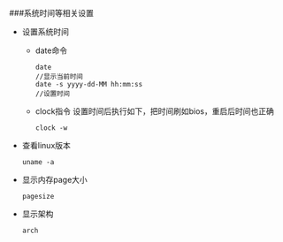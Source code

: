 ###系统时间等相关设置
- 设置系统时间
  - date命令
    ```
    date
    //显示当前时间
    date -s yyyy-dd-MM hh:mm:ss
    //设置时间
    ```

  - clock指令
    设置时间后执行如下，把时间刷如bios，重启后时间也正确
    ```
    clock -w
    ```

- 查看linux版本
  ```
  uname -a
  ```

- 显示内存page大小
  ```
  pagesize
  ```

- 显示架构
  ```
  arch
  ``` 
